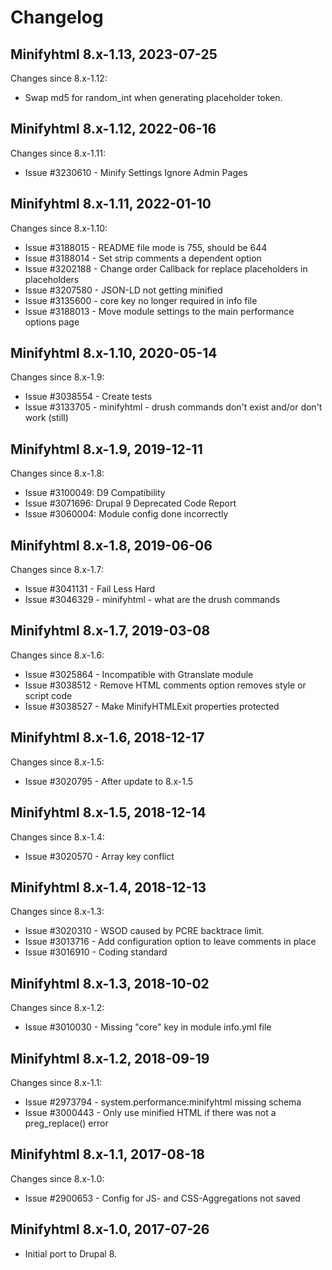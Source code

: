 # Changelog

## Minifyhtml 8.x-1.13, 2023-07-25

Changes since 8.x-1.12:

- Swap md5 for random_int when generating placeholder token.

## Minifyhtml 8.x-1.12, 2022-06-16

Changes since 8.x-1.11:

- Issue #3230610 - Minify Settings Ignore Admin Pages

## Minifyhtml 8.x-1.11, 2022-01-10

Changes since 8.x-1.10:

- Issue #3188015 - README file mode is 755, should be 644
- Issue #3188014 - Set strip comments a dependent option
- Issue #3202188 - Change order Callback for replace placeholders in placeholders
- Issue #3207580 - JSON-LD not getting minified
- Issue #3135600 - core key no longer required in info file
- Issue #3188013 - Move module settings to the main performance options page

## Minifyhtml 8.x-1.10, 2020-05-14

Changes since 8.x-1.9:

- Issue #3038554 - Create tests
- Issue #3133705 - minifyhtml - drush commands don't exist and/or don't work (still)

## Minifyhtml 8.x-1.9, 2019-12-11

Changes since 8.x-1.8:

- Issue #3100049: D9 Compatibility
- Issue #3071696: Drupal 9 Deprecated Code Report
- Issue #3060004: Module config done incorrectly

## Minifyhtml 8.x-1.8, 2019-06-06

Changes since 8.x-1.7:

- Issue #3041131 - Fail Less Hard
- Issue #3046329 - minifyhtml - what are the drush commands

## Minifyhtml 8.x-1.7, 2019-03-08

Changes since 8.x-1.6:

- Issue #3025864 - Incompatible with Gtranslate module
- Issue #3038512 - Remove HTML comments option removes style or script code
- Issue #3038527 - Make MinifyHTMLExit properties protected

## Minifyhtml 8.x-1.6, 2018-12-17

Changes since 8.x-1.5:

- Issue #3020795 - After update to 8.x-1.5

## Minifyhtml 8.x-1.5, 2018-12-14

Changes since 8.x-1.4:

- Issue #3020570 - Array key conflict

## Minifyhtml 8.x-1.4, 2018-12-13

Changes since 8.x-1.3:

- Issue #3020310 - WSOD caused by PCRE backtrace limit.
- Issue #3013716 - Add configuration option to leave comments in place
- Issue #3016910 - Coding standard

## Minifyhtml 8.x-1.3, 2018-10-02

Changes since 8.x-1.2:

- Issue #3010030 - Missing "core" key in module info.yml file

## Minifyhtml 8.x-1.2, 2018-09-19

Changes since 8.x-1.1:

- Issue #2973794 - system.performance:minifyhtml missing schema
- Issue #3000443 - Only use minified HTML if there was not a preg_replace() error

## Minifyhtml 8.x-1.1, 2017-08-18

Changes since 8.x-1.0:

- Issue #2900653 - Config for JS- and CSS-Aggregations not saved

## Minifyhtml 8.x-1.0, 2017-07-26

- Initial port to Drupal 8.
